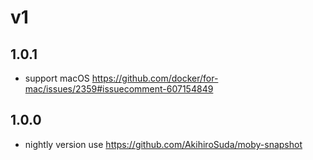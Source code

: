 # v1

## 1.0.1

* support macOS https://github.com/docker/for-mac/issues/2359#issuecomment-607154849

## 1.0.0

* nightly version use https://github.com/AkihiroSuda/moby-snapshot
